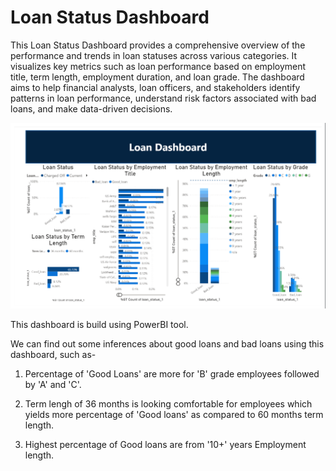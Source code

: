 # Loan Status Dashboard

This Loan Status Dashboard provides a comprehensive overview of the performance and trends in loan statuses across various categories. It visualizes key metrics such as loan performance based on employment title, term length, employment duration, and loan grade. The dashboard aims to help financial analysts, loan officers, and stakeholders identify patterns in loan performance, understand risk factors associated with bad loans, and make data-driven decisions.

<img src="https://github.com/ShubhangiLokhande123/Loan-Status-Dashboard/blob/main/loan.png" allow="autoplay">


This dashboard is build using PowerBI tool.

We can find out some inferences about good loans and bad loans using this dashboard, such as-
1. Percentage of 'Good Loans' are more for 'B' grade employees followed by 'A' and 'C'.
  
2. Term lengh of 36 months is looking comfortable for employees which yields more percentage of 'Good loans' as compared to 60 months term length.

3. Highest percentage of Good loans are from '10+' years Employment length.

